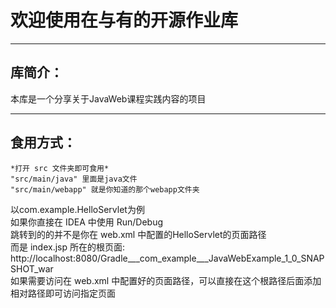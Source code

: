 # 欢迎使用在与有的开源作业库
***
## 库简介：
本库是一个分享关于JavaWeb课程实践内容的项目
***
## 食用方式：

~~~
*打开 src 文件夹即可食用*
"src/main/java" 里面是java文件
"src/main/webapp" 就是你知道的那个webapp文件夹
~~~

以com.example.HelloServlet为例<br>
如果你直接在 IDEA 中使用 Run/Debug<br>
跳转到的的并不是你在 web.xml 中配置的HelloServlet的页面路径<br>
而是 index.jsp 所在的根页面: http://localhost:8080/Gradle___com_example___JavaWebExample_1_0_SNAPSHOT_war <br>
如果需要访问在 web.xml 中配置好的页面路径，可以直接在这个根路径后面添加相对路径即可访问指定页面